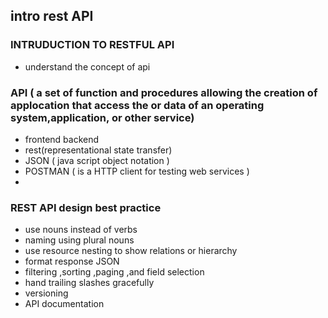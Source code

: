 ## intro rest API

### INTRUDUCTION TO RESTFUL API 
- understand the concept of api 
### API ( a set of function and procedures allowing the creation of applocation that access the or data of an operating system,application, or other service)
- frontend backend 
- rest(representational state transfer)
- JSON ( java script object notation )
- POSTMAN ( is a HTTP client for testing web services )
-
### REST API design best practice 
- use nouns instead of verbs 
- naming using plural nouns
- use resource nesting to show relations or hierarchy 
- format response JSON 
- filtering ,sorting ,paging ,and field selection 
- hand trailing slashes gracefully
- versioning 
- API documentation 
